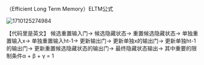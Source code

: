 （Efficient Long Term Memory）ELTM公式

![1710125274984](https://github.com/weirdoZHANG/Efficient-Long-Term-Memory/assets/142579062/dfb5c90a-d909-467d-8803-1e2d8aeb4c44)

【代码里是英文】
候选重置输入门->
候选隐藏状态->
重置候选隐藏状态->
单独重置输入x->
单独重置输入ht-1->
更新输出门->
更新单独x的输出门->
更新单独ht-1的输出门->
更新重置候选隐藏状态的输出门->
最终隐藏状态输出->
其中重要的限制条件α + β + γ = 1  

